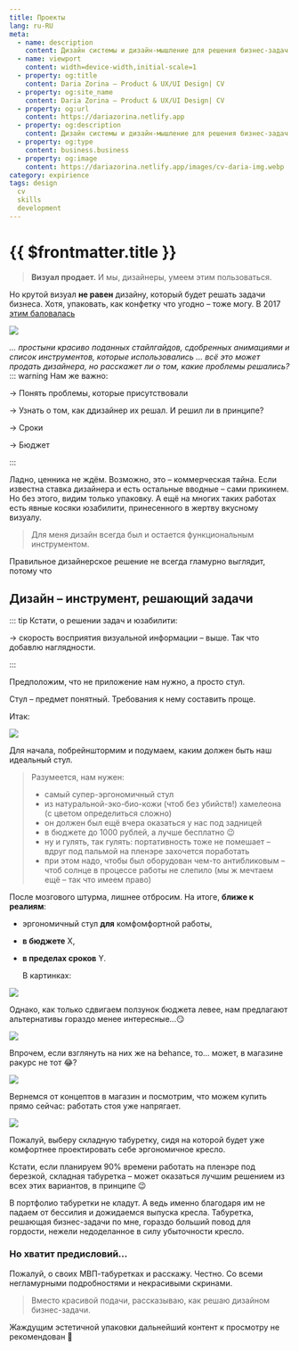 ```yaml
---
title: Проекты
lang: ru-RU
meta:
  - name: description
    content: Дизайн системы и дизайн-мышление для решения бизнес-задач
  - name: viewport
    content: width=device-width,initial-scale=1
  - property: og:title
    content: Daria Zorina – Product & UX/UI Design| CV
  - property: og:site_name
    content: Daria Zorina – Product & UX/UI Design| CV
  - property: og:url
    content: https://dariazorina.netlify.app
  - property: og:description
    content: Дизайн системы и дизайн-мышление для решения бизнес-задач
  - property: og:type
    content: business.business
  - property: og:image
    content: https://dariazorina.netlify.app/images/cv-daria-img.webp
category: expirience
tags: design
  cv
  skills
  development
---
```


# {{ $frontmatter.title }}

> **Визуал продает.**
> И мы, дизайнеры, умеем этим пользоваться.

Но крутой визуал **не равен** дизайну, который будет решать задачи бизнеса.
Хотя, упаковать, как конфетку что угодно – тоже могу. В 2017 [этим баловалась](https://darrrina.myportfolio.com)

<p><img src="/images/behance.webp"></p>

_... простыни красиво поданных стайлгайдов, сдобренных анимациями и список инструментов, которые использовались ... всё это может продать дизайнера, но расскажет ли о том, какие проблемы решались?_
::: warning Нам же важно:

&#8594; Понять проблемы, которые присутствовали

&#8594; Узнать о том, как ддизайнер их решал. И решил ли в принципе?

&#8594; Сроки

&#8594; Бюджет

:::

Ладно, ценника не ждём. Возможно, это – коммерческая тайна. Если известна ставка дизайнера и есть остальные вводные – сами прикинем.
Но без этого, видим только упаковку. А ещё на многих таких работах есть явные косяки юзабилити, принесенного в жертву вкусному визуалу.

> Для меня дизайн всегда был и остается функциональным инструментом.

Правильное дизайнерское решение не всегда гламурно выглядит, потому что

## Дизайн – инструмент, решающий задачи

::: tip Кстати, о решении задач и юзабилити:

&#8594; скорость восприятия визуальной информации – выше. Так что добавлю наглядности.

:::

Предположим, что не приложение нам нужно, а просто стул.

Стул – предмет понятный. Требования к нему составить проще.

Итак:

<p><img src="/images/stul1.webp"></p>

Для начала, побрейнштормим и подумаем, каким должен быть наш идеальный стул.

> Разумеется, нам нужен:
>
> - самый супер-эргономичный стул
> - из натуральной-эко-био-кожи (чтоб без убийств!) хамелеона (с цветом определиться сложно)
> - он должен был ещё вчера оказаться у нас под задницей
> - в бюджете до 1000 рублей, а лучше бесплатно 😉
> - ну и гулять, так гулять: портативность тоже не помешает – вдруг под пальмой на пленэре захочется поработать
> - при этом надо, чтобы был оборудован чем-то антибликовым – чтоб солнце в процессе работы не слепило (мы ж мечтаем ещё – так что имеем право)

После мозгового штурма, лишнее отбросим. На итоге, **ближе к реалиям**:

- эргономичный стул **для** комфомфортной работы,
- **в бюджете** X,
- **в пределах сроков** Y.

  В картинках:

<p><img src="/images/stul2.webp"></p>
Однако, как только сдвигаем ползунок бюджета левее, нам предлагают альтернативы гораздо менее интересные...😏
<p><img src="/images/stul3.webp"></p>
Впрочем, если взглянуть на них же на behance, то... может, в магазине ракурс не тот 😂?
<p><img src="/images/stulmechty.webp"></p>
Вернемся от концептов в магазин и посмотрим, что можем купить прямо сейчас: работать стоя уже напрягает.
<p><img src="/images/stul4.webp"></p>
Пожалуй, выберу складную табуретку, сидя на которой будет уже комфортнее проектировать себе эргономичное кресло.

Кстати, если планируем 90% времени работать на пленэре под березкой, складная табуретка – может оказаться лучшим решением из всех этих вариантов, в принципе 😉

В портфолио табуретки не кладут. А ведь именно благодаря им не падаем от бессилия и дожидаемся выпуска кресла.
Табуретка, решающая бизнес-задачи по мне, гораздо больший повод для гордости, нежели недоделанное в силу убыточности кресло.

### Но хватит предисловий...

Пожалуй, о своих МВП-табуретках и расскажу. Честно. Со всеми негламурными подробностями и некрасивыми скринами.

> Вместо красивой подачи, рассказываю, как решаю дизайном бизнес-задачи.

Жаждущим эстетичной упаковки дальнейший контент к просмотру не рекомендован 🙈
